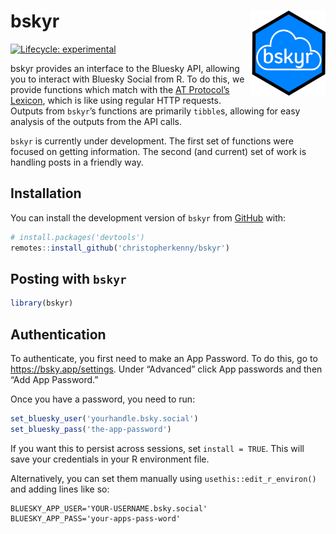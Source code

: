 
<!-- README.md is generated from README.Rmd. Please edit that file -->

# bskyr <img src="man/figures/logo.png" align="right" height="136" alt="" />

<!-- badges: start -->

[![Lifecycle:
experimental](https://img.shields.io/badge/lifecycle-experimental-orange.svg)](https://lifecycle.r-lib.org/articles/stages.html#experimental)
<!-- badges: end -->

bskyr provides an interface to the Bluesky API, allowing you to interact
with Bluesky Social from R. To do this, we provide functions which match
with the [AT Protocol’s Lexicon](https://atproto.com/guides/lexicon),
which is like using regular HTTP requests. Outputs from `bskyr`’s
functions are primarily `tibble`s, allowing for easy analysis of the
outputs from the API calls.

`bskyr` is currently under development. The first set of functions were
focused on getting information. The second (and current) set of work is
handling posts in a friendly way.

## Installation

You can install the development version of `bskyr` from
[GitHub](https://github.com/) with:

``` r
# install.packages('devtools')
remotes::install_github('christopherkenny/bskyr')
```

## Posting with `bskyr`

``` r
library(bskyr)
```

## Authentication

To authenticate, you first need to make an App Password. To do this, go
to <https://bsky.app/settings>. Under “Advanced” click App passwords and
then “Add App Password.”

Once you have a password, you need to run:

``` r
set_bluesky_user('yourhandle.bsky.social')
set_bluesky_pass('the-app-password')
```

If you want this to persist across sessions, set `install = TRUE`. This
will save your credentials in your R environment file.

Alternatively, you can set them manually using
`usethis::edit_r_environ()` and adding lines like so:

    BLUESKY_APP_USER='YOUR-USERNAME.bsky.social'
    BLUESKY_APP_PASS='your-apps-pass-word'
